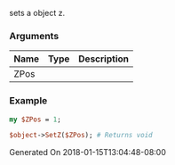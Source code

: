 sets a object z.
### Arguments
**Name**|**Type**|**Description**
:---|:---|:---
ZPos||

### Example

```perl
my $ZPos = 1;

$object->SetZ($ZPos); # Returns void
```


Generated On 2018-01-15T13:04:48-08:00